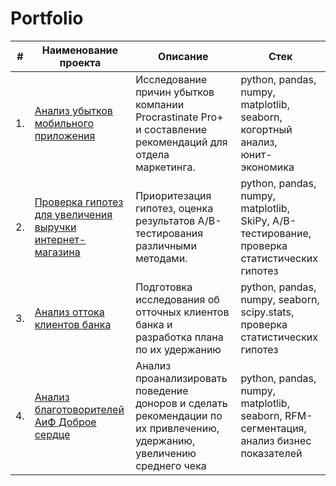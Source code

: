# Portfolio

| #    | Наименование проекта                | Описание                                                     | Стек                                                         |
| ---- | ------------------------------------------------------------ | ------------------------------------------------------------ | ------------------------------------------------------------ |
| 1.   | [Анализ убытков мобильного приложения](https://github.com/dkurbatova/Portfolio/tree/main/analysis%20of%20the%20losses) | Исследование причин убытков компании Procrastinate Pro+ и составление рекомендаций для отдела маркетинга. | python, pandas, numpy, matplotlib, seaborn, <br/>когортный анализ, <br/>юнит-экономика       |
| 2.   | [Проверка гипотез для увеличения выручки интернет-магазина](https://github.com/dkurbatova/Portfolio/tree/main/hypothesis%20testing) | Приоритезация гипотез, оценка результатов A/B-тестирования различными методами. | python, pandas, numpy, matplotlib, SkiPy, A/B-тестирование, проверка статистических гипотез |
| 3.   | [Анализ оттока клиентов банка](https://github.com/dkurbatova/Portfolio/tree/main/bank%20customer%20churn) | Подготовка исследования об отточных клиентов банка и разработка плана по их удержанию             | python, pandas, numpy, seaborn, scipy.stats, проверка статистических гипотез |
| 4.   | [Анализ благотоворителей АиФ Доброе сердце](https://github.com/dkurbatova/Portfolio/tree/main/AIF%20Dobroe%20serdse) | Анализ проанализировать поведение доноров и сделать рекомендации по их привлечению, удержанию, увеличению среднего чека | python, pandas, numpy,  matplotlib, seaborn, RFM-сегментация, анализ бизнес показателей |
